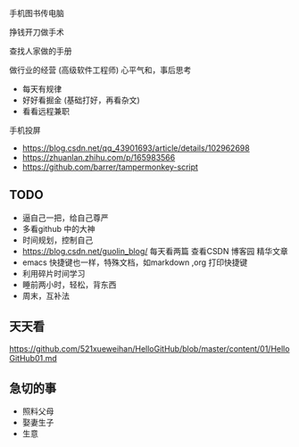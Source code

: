 手机图书传电脑


挣钱开刀做手术


查找人家做的手册

做行业的经营 (高级软件工程师)
心平气和，事后思考
- 每天有规律
- 好好看掘金 (基础打好，再看杂文)
- 看看远程兼职


手机投屏
- https://blog.csdn.net/qq_43901693/article/details/102962698
- https://zhuanlan.zhihu.com/p/165983566
- https://github.com/barrer/tampermonkey-script


## TODO
- 逼自己一把，给自己尊严
- 多看github 中的大神
- 时间规划，控制自己
- https://blog.csdn.net/guolin_blog/  每天看两篇  查看CSDN 博客园 精华文章
- emacs 快捷键也一样，特殊文档，如markdown ,org 打印快捷键
- 利用碎片时间学习
- 睡前两小时，轻松，背东西
- 周末，互补法

## 天天看 
https://github.com/521xueweihan/HelloGitHub/blob/master/content/01/HelloGitHub01.md

## 急切的事
- 照料父母
- 娶妻生子
- 生意
